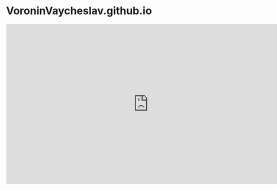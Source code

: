 # VoroninVaycheslav.github.io

<iframe width="768" height="432" src="https://miro.com/app/live-embed/uXjVPEfQbz8=/?moveToViewport=-868,-1968,3685,1860&embedId=556879355009" frameborder="0" scrolling="no" allowfullscreen></iframe>

